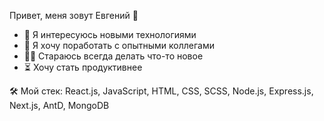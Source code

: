 Привет, меня зовут Евгений 👋
- 👀 Я интересуюсь новыми технологиями
- 💞️ Я хочу поработать с опытными коллегами
- 👨‍🎨 Стараюсь всегда делать что-то новое
- ⏳ Хочу стать продуктивнее

🛠 Мой стек: 
React.js, JavaScript, HTML, CSS, SCSS, Node.js, Express.js, Next.js, AntD, MongoDB

